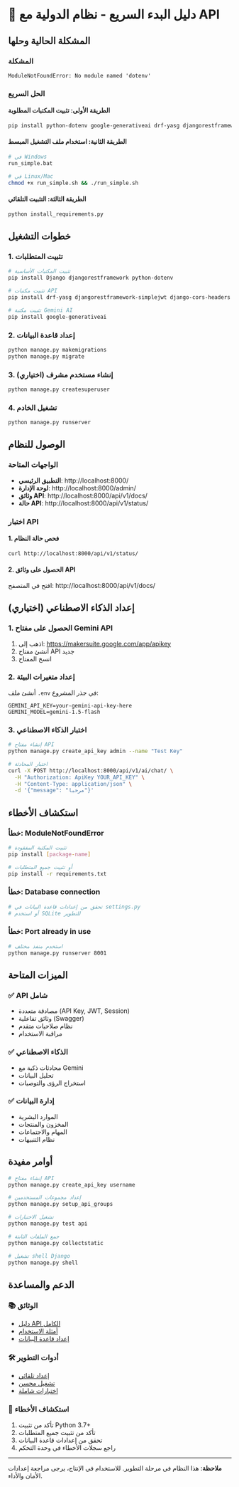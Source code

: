 # 🚀 دليل البدء السريع - نظام الدولية مع API

## المشكلة الحالية وحلها

### المشكلة
```
ModuleNotFoundError: No module named 'dotenv'
```

### الحل السريع

#### الطريقة الأولى: تثبيت المكتبات المطلوبة
```bash
pip install python-dotenv google-generativeai drf-yasg djangorestframework-simplejwt django-cors-headers
```

#### الطريقة الثانية: استخدام ملف التشغيل المبسط
```bash
# في Windows
run_simple.bat

# في Linux/Mac
chmod +x run_simple.sh && ./run_simple.sh
```

#### الطريقة الثالثة: التثبيت التلقائي
```bash
python install_requirements.py
```

## خطوات التشغيل

### 1. تثبيت المتطلبات
```bash
# تثبيت المكتبات الأساسية
pip install Django djangorestframework python-dotenv

# تثبيت مكتبات API
pip install drf-yasg djangorestframework-simplejwt django-cors-headers

# تثبيت مكتبة Gemini AI
pip install google-generativeai
```

### 2. إعداد قاعدة البيانات
```bash
python manage.py makemigrations
python manage.py migrate
```

### 3. إنشاء مستخدم مشرف (اختياري)
```bash
python manage.py createsuperuser
```

### 4. تشغيل الخادم
```bash
python manage.py runserver
```

## الوصول للنظام

### الواجهات المتاحة
- **التطبيق الرئيسي**: http://localhost:8000/
- **لوحة الإدارة**: http://localhost:8000/admin/
- **وثائق API**: http://localhost:8000/api/v1/docs/
- **حالة API**: http://localhost:8000/api/v1/status/

### اختبار API

#### 1. فحص حالة النظام
```bash
curl http://localhost:8000/api/v1/status/
```

#### 2. الحصول على وثائق API
افتح في المتصفح: http://localhost:8000/api/v1/docs/

## إعداد الذكاء الاصطناعي (اختياري)

### 1. الحصول على مفتاح Gemini API
1. اذهب إلى: https://makersuite.google.com/app/apikey
2. أنشئ مفتاح API جديد
3. انسخ المفتاح

### 2. إعداد متغيرات البيئة
أنشئ ملف `.env` في جذر المشروع:
```env
GEMINI_API_KEY=your-gemini-api-key-here
GEMINI_MODEL=gemini-1.5-flash
```

### 3. اختبار الذكاء الاصطناعي
```bash
# إنشاء مفتاح API
python manage.py create_api_key admin --name "Test Key"

# اختبار المحادثة
curl -X POST http://localhost:8000/api/v1/ai/chat/ \
  -H "Authorization: ApiKey YOUR_API_KEY" \
  -H "Content-Type: application/json" \
  -d '{"message": "مرحبا"}'
```

## استكشاف الأخطاء

### خطأ: ModuleNotFoundError
```bash
# تثبيت المكتبة المفقودة
pip install [package-name]

# أو تثبيت جميع المتطلبات
pip install -r requirements.txt
```

### خطأ: Database connection
```bash
# تحقق من إعدادات قاعدة البيانات في settings.py
# أو استخدم SQLite للتطوير
```

### خطأ: Port already in use
```bash
# استخدم منفذ مختلف
python manage.py runserver 8001
```

## الميزات المتاحة

### ✅ API شامل
- مصادقة متعددة (API Key, JWT, Session)
- وثائق تفاعلية (Swagger)
- نظام صلاحيات متقدم
- مراقبة الاستخدام

### ✅ الذكاء الاصطناعي
- محادثات ذكية مع Gemini
- تحليل البيانات
- استخراج الرؤى والتوصيات

### ✅ إدارة البيانات
- الموارد البشرية
- المخزون والمنتجات
- المهام والاجتماعات
- نظام التنبيهات

## أوامر مفيدة

```bash
# إنشاء مفتاح API
python manage.py create_api_key username

# إعداد مجموعات المستخدمين
python manage.py setup_api_groups

# تشغيل الاختبارات
python manage.py test api

# جمع الملفات الثابتة
python manage.py collectstatic

# تشغيل shell Django
python manage.py shell
```

## الدعم والمساعدة

### 📚 الوثائق
- [دليل API الكامل](api/README.md)
- [أمثلة الاستخدام](api_examples.py)
- [إعداد قاعدة البيانات](README_DB_SETUP.md)

### 🛠️ أدوات التطوير
- [إعداد تلقائي](setup_api.py)
- [تشغيل محسن](run_api_server.py)
- [اختبارات شاملة](test_api.py)

### 🔧 استكشاف الأخطاء
1. تأكد من تثبيت Python 3.7+
2. تأكد من تثبيت جميع المتطلبات
3. تحقق من إعدادات قاعدة البيانات
4. راجع سجلات الأخطاء في وحدة التحكم

---

**ملاحظة**: هذا النظام في مرحلة التطوير. للاستخدام في الإنتاج، يرجى مراجعة إعدادات الأمان والأداء.
